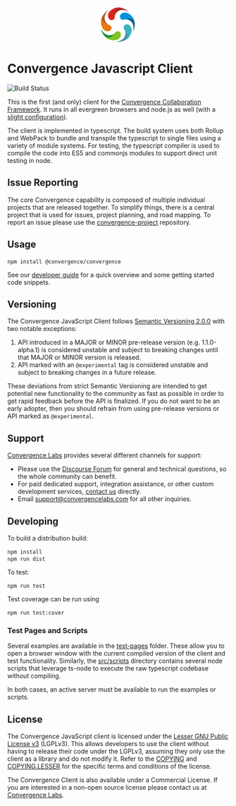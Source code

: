 <div align="center">
  <img  alt="Convergence Logo" height="80" src="assets/convergence-logo.png" >
</div>

# Convergence Javascript Client
![Build Status](https://travis-ci.org/convergencelabs/convergence-client-javascriipt.svg?branch=master)

This is the first (and only) client for the [Convergence Collaboration Framework](https://convergence.io).  It runs in all evergreen browsers and node.js as well (with a [slight configuration](https://docs.convergence.io/guide/getting-started.html)).

The client is implemented in typescript.  The build system uses both Rollup and WebPack to bundle and transpile the typescript to single files using a variety of module systems.  For testing, the typescript compiler is used to compile the code into ES5 and commonjs modules to support direct unit testing in node.

## Issue Reporting
The core Convergence capability is composed of multiple individual projects that are released together. To simplify things, there is a central project that is used for issues, project planning, and road mapping.  To report an issue please use the [convergence-project](https://github.com/convergencelabs/convergence-project) repository.

## Usage

```
npm install @convergence/convergence
```

See our [developer guide](https://docs.convergence.io/guide/getting-started.html) for a quick overview and some getting started code snippets.

## Versioning
The Convergence JavaScript Client follows [Semantic Versioning 2.0.0](https://semver.org/spec/v2.0.0.html) with two notable exceptions:

1. API introduced in a MAJOR or MINOR pre-release version (e.g. 1.1.0-alpha.1) is considered unstable and subject to breaking changes until that MAJOR or MINOR version is released.
2. API marked with an `@experimental` tag is considered unstable and subject to breaking changes in a future release.

These deviations from strict Semantic Versioning are intended to get potential new functionality to the community as fast as possible in order to get rapid feedback before the API is finalized. If you do not want to be an early adopter, then you should refrain from using pre-release versions or API marked as `@experimental`.

## Support

[Convergence Labs](https://convergencelabs.com) provides several different channels for support:

- Please use the [Discourse Forum](https://forum.convergence.io) for general and technical questions, so the whole community can benefit.
- For paid dedicated support, integration assistance, or other custom development services, [contact us](https://convergence.io/contact-sales/) directly.
- Email <support@convergencelabs.com> for all other inquiries.


## Developing
To build a distribution build:
```
npm install
npm run dist
```

To test:
```
npm run test
```

Test coverage can be run using
```
npm run test:cover
```

### Test Pages and Scripts
Several examples are available in the [test-pages](test-pages) folder. These allow you to open a browser window with the current compiled version of the client and test functionality. Similarly, the [src/scripts](src/scripts) directory contains several node scripts that leverage ts-node to execute the raw typescript codebase without compiling.

In both cases, an active server must be available to run the examples or scripts.


## License
The Convergence JavaScript client is licensed under the [Lesser GNU Public License v3](COPYING.LESSER) (LGPLv3). This allows developers to use the client without having to release their code under the LGPLv3, assuming they only use the client as a library and do not modify it. Refer to the [COPYING](COPYING) and [COPYING.LESSER](COPYING.LESSER) for the specific terms and conditions of the license.

The Convergence Client is also available under a Commercial License. If you are interested in a non-open source license please contact us at [Convergence Labs](https://convergencelabs.com).
